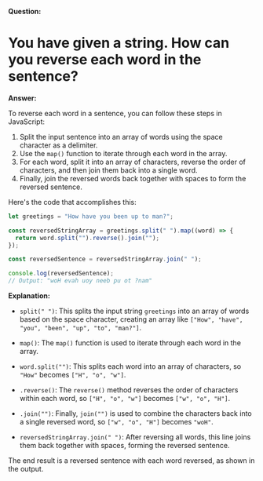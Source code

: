 **Question:**

# You have given a string. How can you reverse each word in the sentence?

**Answer:**

To reverse each word in a sentence, you can follow these steps in JavaScript:

1. Split the input sentence into an array of words using the space character as a delimiter.
2. Use the `map()` function to iterate through each word in the array.
3. For each word, split it into an array of characters, reverse the order of characters, and then join them back into a single word.
4. Finally, join the reversed words back together with spaces to form the reversed sentence.

Here's the code that accomplishes this:

```javascript
let greetings = "How have you been up to man?";

const reversedStringArray = greetings.split(" ").map((word) => {
  return word.split("").reverse().join("");
});

const reversedSentence = reversedStringArray.join(" ");

console.log(reversedSentence);
// Output: "woH evah uoy neeb pu ot ?nam"
```

**Explanation:**

- `split(" ")`: This splits the input string `greetings` into an array of words based on the space character, creating an array like `["How", "have", "you", "been", "up", "to", "man?"]`.

- `map()`: The `map()` function is used to iterate through each word in the array.

- `word.split("")`: This splits each word into an array of characters, so `"How"` becomes `["H", "o", "w"]`.

- `.reverse()`: The `reverse()` method reverses the order of characters within each word, so `["H", "o", "w"]` becomes `["w", "o", "H"]`.

- `.join("")`: Finally, `join("")` is used to combine the characters back into a single reversed word, so `["w", "o", "H"]` becomes `"woH"`.

- `reversedStringArray.join(" ")`: After reversing all words, this line joins them back together with spaces, forming the reversed sentence.

The end result is a reversed sentence with each word reversed, as shown in the output.
